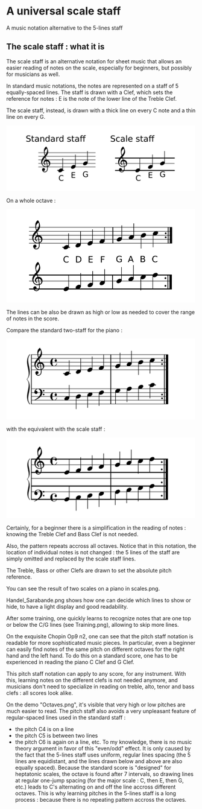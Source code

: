 # A universal scale staff

A music notation alternative to the 5-lines staff

The scale staff : what it is
---

The scale staff is an alternative notation for sheet music that allows an easier reading of notes on the scale, especially for beginners, but possibly for musicians as well.

In standard music notations, the notes are represented on a staff of 5 equally-spaced lines. The staff is drawn with a Clef, which sets the reference for notes : E is the note of the lower line of the Treble Clef.

The scale staff, instead, is drawn with a thick line on every C note and a thin line on every G.

<img src="https://github.com/bsciolla/universal-scale-staff/blob/main/inkscape/basicidea.png" alt="drawing" width="500"/>

On a whole octave : 

<img src="https://github.com/bsciolla/universal-scale-staff/blob/main/inkscape/scaleDemo.png" alt="drawing" width="500"/>

The lines can be also be drawn as high or low as needed to cover the range of notes in the score.

Compare the standard two-staff for the piano :

<img src="https://github.com/bsciolla/universal-scale-staff/blob/main/inkscape/twostandardscales.png" alt="drawing" width="500"/>

with the equivalent with the scale staff :

<img src="https://github.com/bsciolla/universal-scale-staff/blob/main/inkscape/twoscales.png" alt="drawing" width="500"/>

Certainly, for a beginner there is a simplification in the reading of notes : knowing the Treble Clef and Bass Clef is not needed.

Also, the pattern repeats accross all octaves. Notice that in this notation, the location of individual notes is not changed : the 5 lines of the staff are simply omitted and replaced by the scale staff lines.


The Treble, Bass or other Clefs are drawn to set the absolute pitch reference.

You can see the result of two scales on a piano in scales.png.

Handel_Sarabande.png shows how one can decide which lines to show or hide, to have a light display and good readability.

After some training, one quickly learns to recognize notes that are one top or below the C/G lines (see Training.png), allowing to skip more lines.

On the exquisite Chopin Op9 n2, one can see that the pitch staff notation is readable for more sophisticated music pieces.
In particular, even a beginner can easily find notes of the same pitch on different octaves for the right hand and the left hand. To do this on a standard score, one has to be experienced in reading the piano C Clef and G Clef.

This pitch staff notation can apply to any score, for any instrument. With this, learning notes on the different clefs is not needed anymore, and musicians don't need to specialize in reading on treble, alto, tenor and bass clefs : all scores look alike.

On the demo "Octaves.png", it's visible that very high or low pitches are much easier to read.
The pitch staff also avoids a very unpleasant feature of regular-spaced lines used in the standard staff :
- the pitch C4 is on a line
- the pitch C5 is between two lines
- the pitch C6 is again on a line, etc.
To my knowledge, there is no music theory argument in favor of this "even/odd" effect. It is only caused by the fact that the 5-lines staff uses uniform, regular lines spacing (the 5 lines are equidistant, and the lines drawn below and above are also equally spaced).
Because the standard score is "designed" for heptatonic scales, the octave is found after 7 intervals, so drawing lines at regular one-jump spacing (for the major scale : C, then E, then G, etc.) leads to C's alternating on and off the line accross different octaves.
This is why learning pitches in the 5-lines staff is a long process : because there is no repeating pattern accross the octaves.

